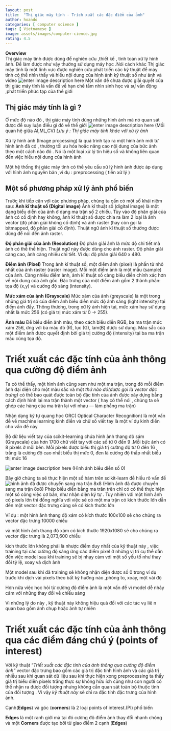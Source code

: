 ```yaml
---
layout: post
title:  "Thị giác máy tính - Trích xuất các đặc điểm của ảnh"
author: hoando
categories: [ computer science ]
tags: [ Vietnamese ]
image: assets/images/computer-cience.jpg
rating: 4.5
---
```


**Overview** <br/>
Thị giác máy tính được dùng để nghiên cứu ,thiết kế , tính toán xử lý hình ảnh. Để làm được như vậy thường sử dụng máy học .Nói cách khác Thị giác máy tính là một lĩnh vực được nghiên cứu phát triển các kỹ thuật để máy tính có thể nhìn thấy và hiểu nội dung của hình ảnh kỹ thuật số như ảnh và video
![enter image description here](https://miro.medium.com/max/700/1*mm4Ph4YSlEVTSN2znvU1pg.jpeg)
Một vấn đề chưa được giải quyết của thị giác máy tính là vấn đề về hạn chế tầm nhìn sinh học và sự vấn động ,phát triển phức tạp của thế giới

##  Thị giác máy tính là gì ?
Ở mức độ nào đó , thị giác máy tính dùng những hình ảnh mà nó quan sát được để suy luận điều gì đó về thế giới
![enter image description here](https://miro.medium.com/max/365/1*AxHTaOiHA2rb5Q2XdHzYGw.png)
(Mối quan hệ giữa AI,ML,CV)
_Lưu ý : Thị giác máy tính khác với xử lý ảnh_

Xử lý hình ảnh (Image processing) là quá trình tạo ra một hình ảnh mới từ hình ảnh đã có , thường tối ưu hóa hoặc nâng cao nội dung của bức ảnh theo một cách nào đó . Nó là một loại xử lý tín hiệu số và không liên quan đến việc hiểu nội dung của hình ảnh

Một hệ thống thị giác máy tính có thể yêu cầu xử lý hình ảnh được áp dụng với hình ảnh nguyên bản ,ví dụ : preprocessing ( tiền xử lý )
## Một số phương pháp xử lý ảnh phổ biến
Trước khi tiếp cận với các phương pháp, chúng ta cần có một số khái niệm sau:
**Ảnh kĩ thuật số (Digital image)**
Ảnh kĩ thuật số (digital image) là một dạng biểu diễn của ảnh ở dạng ma trận số 2 chiều. Tùy vào độ phân giải của ảnh có cố định hay không, ảnh kĩ thuật số được chia ra làm 2 loại là ảnh vector (độ phân giải không cố định) và ảnh raster (hay còn gọi là bitmapped, độ phân giải cố định). Thuật ngữ ảnh kĩ thuật số thường được dùng để nói đến ảnh raster.

**Độ phân giải của ảnh (Resolution)**
Độ phân giải ảnh là mức độ chi tiết mà ảnh có thể thể hiện. Thuật ngữ này được dùng cho ảnh raster. Độ phân giải càng cao, ảnh càng nhiều chi tiết. Ví dụ: độ phân giải 640 x 480.

**Điểm ảnh (Pixel)**
Trong ảnh kĩ thuật số, một điểm ảnh (pixel) là phần tử nhỏ nhất của ảnh raster (raster image). Mỗi một điểm ảnh là một mẫu (sample) của ảnh. Càng nhiều điểm ảnh, ảnh kĩ thuật số càng biểu diễn chính xác hơn về nội dung của ảnh gốc. Đặc trưng của một điểm ảnh gồm 2 thành phần: tọa độ (x,y) và cường độ sáng (intensity).

**Mức xám của ảnh (Grayscale)**
Mức xám của ảnh (greyscale) là một trong những giá trị số của điểm ảnh biểu diễn mức độ ánh sáng (light intensity) tại điểm ảnh đấy. Thông thường, trong xử lý ảnh hiện tại, mức xám hay sử dụng nhất là mức 256 (có giá trị mức xám từ 0 -> 255).

**Ảnh màu**
Để biểu diễn ảnh màu, theo cách biểu diễn RGB, ba ma trận mức xám 256, ứng với ba màu đỏ (R), lục (G), lam(B) được sử dụng. Màu sắc của một điểm ảnh được quyết định bởi giá trị cường độ (intensity) tại ba ma trận màu cùng tọa độ.

# Triết xuất các đặc tính của ảnh thông qua cường độ điểm ảnh

Ta có thể thấy, một hình ảnh cũng xem như một ma trận, trong đó mỗi điểm ảnh đại diện cho một màu sắc và một  _thứ nào đó(được gọi là vector đặc trưng)_ có thể bao quát được toàn bộ đặc tính của ảnh được xây dựng bằng cách định hình lại ma trận thành một vector ( hay có thể nói , chúng ta sẽ ghép các hàng của ma trận lại với nhau — làm phẳng ma trận)

Nhận dạng ký tự quang học ORC( Optical Character Recognition) là một vấn đề về machine learning kinh điển và chữ số viết tay là một ví dụ kinh điển cho vấn đề này

Bộ dữ liệu viết tay của scikit-learning chứa hình ảnh thang độ sám (Grayscale) của hơn 1700 chữ viết tay với các số từ 0 đến 9 .Mỗi bức ảnh có 8 pixels ở mỗi bên. Mỗi pixels được biểu thị giá trị cường độ từ 0 đến 16 , trắng là cường độ cao nhất biểu thị mức 0, đen là cường độ thấp nhất biểu thị mức 16

![enter image description here](https://miro.medium.com/max/323/1*t9CwRfSyRjp4Q7Y0MBNoCw.png)
(Hình ảnh biểu diễn số 0)

Bây giờ chúng ta sẽ thực hiện một số hàm trên scikit-learn để hiểu rõ vấn đề
![hình ảnh đã được chuyển sang ma trận 8x8](https://miro.medium.com/max/424/1*je7IjOo1JdqPrZjq1TD0Yw.png)
(Hình ảnh đã được chuyển sang ma trận 8x8)
Phép biểu diễn bằng ma trân trên chỉ có có thể thực hiện một số công việc cơ bản, như nhận diện ký tự . Tuy nhiên với một hình ảnh có pixels lớn thì đồng nghĩa với việc sẽ có một ma trận có kích thước lớn dẫn đến một vector đặc trưng cũng sẽ có kích thước lớn

Ví dụ : một hình ảnh thang độ xám có kích thước 100x100 sẽ cho chúng ra vector đặc trưng 10000 chiều

và một hình ảnh thang độ xám có kích thước 1920x1080 sẽ cho chúng ra vector đặc trưng là 2,073,600 chiều

kích thước lớn không phải là nhược điểm duy nhất của kỹ thuật này , việc training tại các cường độ sáng ứng các điểm pixel ở những vị trí cụ thể dẫn đến việc model sau khi training sẽ bị nhạy cảm với một số yếu tố như thay đổi tỷ lệ, xoay và dịch ảnh

Một model sau khi đã training sẽ không nhận diện được số 0 trong ví dụ trước khi dịch vài pixels theo bất kỳ hướng nào ,phóng to, xoay, một vài độ

Hơn nữa việc học hỏi từ cường độ điểm ảnh là một vấn đề vì model dễ nhảy cảm với những thay đổi về chiếu sáng

Vì những lý do này , kỹ thuật này không hiệu quả đối với các tác vụ liê n quan bao gồm ảnh chụp hoặc ảnh tự nhiên

# Triết xuất các đặc tính của ảnh thông qua các điểm đáng chú ý (points of interest)

Với kỹ thuật “_Triết xuất các đặc tính của ảnh thông qua cường độ điểm ảnh”_ vector đặc trưng bao gồm các giá trị đặc tính hình ảnh và các giá trị nhiễu sau khi quan sát dữ liệu sau khi thực hiện xong preprocessing ta thấy giá trị biểu diễn pixels trắng thực sự không hữu ích cũng như con người có thể nhận ra được đối tượng nhưng không cần quan sát toàn bộ thuộc tính của đối tượng . Vì vậy _kỹ thuật này_  sẽ chỉ ra đặc tính đặc trưng của hình ảnh.

Cạnh(**Edges**) và góc (**corners**) là 2 loại points of interest.(PI) phổ biến

**Edges**  là một ranh giới mà tại đó cường độ điểm ảnh thay đổi nhanh chóng và một  **Corners** được tạo bởi từ giao điểm 2 cạnh (**Edges**)